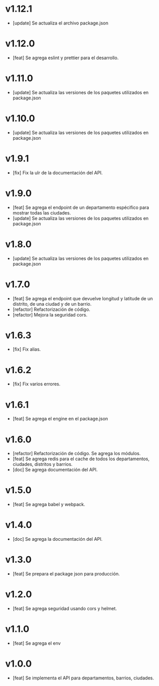 # v1.12.1

-   [update] Se actualiza el archivo package.json

# v1.12.0

-   [feat] Se agrega eslint y prettier para el desarrollo.

# v1.11.0

-   [update] Se actualiza las versiones de los paquetes utilizados en package.json

# v1.10.0

-   [update] Se actualiza las versiones de los paquetes utilizados en package.json

# v1.9.1

-   [fix] Fix la ulr de la documentación del API.

# v1.9.0

-   [feat] Se agrega el endpoint de un departamento espécifico para mostrar todas las ciudades.
-   [update] Se actualiza las versiones de los paquetes utilizados en package.json

# v1.8.0

-   [update] Se actualiza las versiones de los paquetes utilizados en package.json

# v1.7.0

-   [feat] Se agrega el endpoint que devuelve longitud y latitude de un distrito, de una ciudad y de un barrio.
-   [refactor] Refactorización de código.
-   [refactor] Mejora la seguridad cors.

# v1.6.3

-   [fix] Fix alias.

# v1.6.2

-   [fix] Fix varios errores.

# v1.6.1

-   [feat] Se agrega el engine en el package.json

# v1.6.0

-   [refactor] Refactorización de código. Se agrega los módulos.
-   [feat] Se agrega redis para el cache de todos los departamentos, ciudades, distritos y barrios.
-   [doc] Se agrega documentación del API.

# v1.5.0

-   [feat] Se agrega babel y webpack.

# v1.4.0

-   [doc] Se agrega la documentación del API.

# v1.3.0

-   [feat] Se prepara el package json para producción.

# v1.2.0

-   [feat] Se agrega seguridad usando cors y helmet.

# v1.1.0

-   [feat] Se agrega el env

# v1.0.0

-   [feat] Se implementa el API para departamentos, barrios, ciudades.
